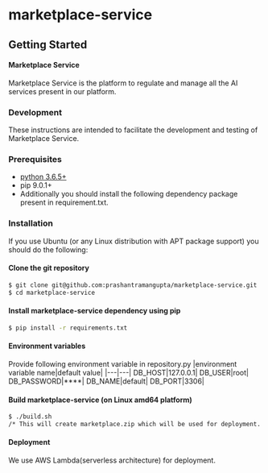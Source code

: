 # marketplace-service
## Getting Started  
#### Marketplace Service  
Marketplace Service is the platform to regulate and manage all the AI services present in our platform.
### Development
These instructions are intended to facilitate the development and testing of Marketplace Service.

### Prerequisites

* [python 3.6.5+](https://www.python.org/downloads/)
* pip 9.0.1+
* Additionally you should install the following dependency package present in requirement.txt.

### Installation
If you use Ubuntu (or any Linux distribution with APT package support) you should do the following:

#### Clone the git repository
```bash
$ git clone git@github.com:prashantramangupta/marketplace-service.git
$ cd marketplace-service
```

#### Install marketplace-service dependency using pip
```bash
$ pip install -r requirements.txt
```
#### Environment variables
Provide following environment variable in repository.py
|environment variable name|default value|
|---|---|
DB_HOST|127.0.0.1|
DB_USER|root|
DB_PASSWORD|****|
DB_NAME|default|
DB_PORT|3306|
#### Build marketplace-service (on Linux amd64 platform)
```bash
$ ./build.sh
/* This will create marketplace.zip which will be used for deployment. */
```

#### Deployment
We use AWS Lambda(serverless architecture) for deployment.
